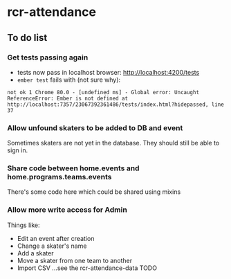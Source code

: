 # rcr-attendance

## To do list

### Get tests passing again
- tests now pass in localhost browser: [http://localhost:4200/tests](http://localhost:4200/tests)
- `ember test` fails with (not sure why):
```
not ok 1 Chrome 80.0 - [undefined ms] - Global error: Uncaught ReferenceError: Ember is not defined at http://localhost:7357/23067392361486/tests/index.html?hidepassed, line 37
```

### Allow unfound skaters to be added to DB and event
Sometimes skaters are not yet in the database.  They should still be able to sign in.

### Share code between home.events and home.programs.teams.events
There's some code here which could be shared using mixins

### Allow more write access for Admin
Things like:
- Edit an event after creation
- Change a skater's name
- Add a skater
- Move a skater from one team to another
- Import CSV ...see the rcr-attendance-data TODO